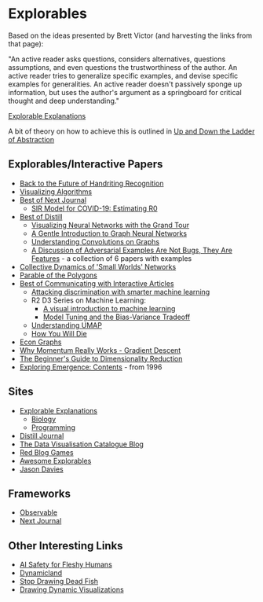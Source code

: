 # Explorables

Based on the ideas presented by Brett Victor (and harvesting the links from that page):

"An active reader asks questions, considers alternatives, questions assumptions, and even questions the trustworthiness of the author. An active reader tries to generalize specific examples, and devise specific examples for generalities. An active reader doesn't passively sponge up information, but uses the author's argument as a springboard for critical thought and deep understanding."

[Explorable Explanations](https://worrydream.com/ExplorableExplanations/)

A bit of theory on how to achieve this is outlined in [Up and Down the Ladder of Abstraction](https://worrydream.com/LadderOfAbstraction/)

## Explorables/Interactive Papers 
* [Back to the Future of Handriting Recognition](https://jackschaedler.github.io/handwriting-recognition/)
* [Visualizing Algorithms](https://bost.ocks.org/mike/algorithms/)
* [Best of Next Journal](https://nextjournal.com/explore)
  * [SIR Model for  COVID-19:  Estimating R0](https://nextjournal.com/berwa/sir-model-for-covid-19-estimating-R_o)
* [Best of Distill](https://distill.pub/)
  * [Visualizing Neural Networks with the Grand Tour](https://distill.pub/2020/grand-tour/)
  * [A Gentle Introduction to Graph Neural Networks](https://distill.pub/2021/gnn-intro/)
  * [Understanding Convolutions on Graphs](https://distill.pub/2021/understanding-gnns/)
  * [A Discussion of Adversarial Examples Are Not Bugs, They Are Features](https://distill.pub/2019/advex-bugs-discussion/) - a collection of 6 papers with examples 
* [Collective Dynamics of 'Small Worlds' Networks](https://worrydream.com/ScientificCommunicationAsSequentialArt/)
* [Parable of the Polygons](https://ncase.me/polygons/)
* [Best of Communicating with Interactive Articles](https://distill.pub/2020/communicating-with-interactive-articles/)
  * [Attacking discrimination with smarter machine learning](https://research.google.com/bigpicture/attacking-discrimination-in-ml/)
  * R2 D3 Series on Machine Learning:
    * [A visual introduction to machine learning](http://www.r2d3.us/visual-intro-to-machine-learning-part-1/)
    * [Model Tuning and the Bias-Variance Tradeoff](http://www.r2d3.us/visual-intro-to-machine-learning-part-2/)
  * [Understanding UMAP](https://pair-code.github.io/understanding-umap/)
  * [How You Will Die](https://flowingdata.com/2016/01/19/how-you-will-die/)
* [Econ Graphs](https://www.econgraphs.org/)
* [Why Momentum Really Works - Gradient Descent](https://distill.pub/2017/momentum/)
* [The Beginner's Guide to Dimensionality Reduction](https://dimensionality-reduction-293e465c2a3443e8941b016d.vercel.app/)
* [Exploring Emergence: Contents](https://www.playfulinvention.com/emergence/contents.html) - from 1996 

## Sites
* [Explorable Explanations](https://explorabl.es/)
  * [Biology](https://explorabl.es/biology/)
  * [Programming](https://explorabl.es/programming/)
* [Distill Journal](https://distill.pub/)
* [The Data Visualisation Catalogue Blog](https://datavizcatalogue.com/blog/)
* [Red Blog Games](https://www.redblobgames.com/)
* [Awesome Explorables](https://github.com/blob42/awesome-explorables)
* [Jason Davies](https://www.jasondavies.com/)

## Frameworks
* [Observable](https://observablehq.com/explore)
* [Next Journal](https://nextjournal.com/)

## Other Interesting Links
* [AI Safety for Fleshy Humans](https://aisafety.dance/)
* [Dynamicland](https://dynamicland.org/)
* [Stop Drawing Dead Fish](https://vimeo.com/64895205)
* [Drawing Dynamic Visualizations](https://vimeo.com/66085662)
